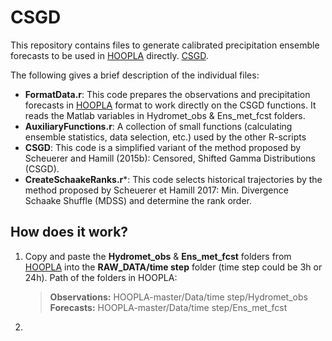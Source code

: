 # CSGD
This repository contains files to generate calibrated precipitation ensemble forecasts to be used in [HOOPLA](https://github.com/AntoineThiboult/HOOPLA) directly. 
[CSGD](https://github.com/mscheuerer/PrecipitationFields).

The following gives a brief description of the individual files: 

* **FormatData.r**: This code prepares the observations and precipitation forecasts in [HOOPLA](https://github.com/AntoineThiboult/HOOPLA) format to work directly on the CSGD functions. It reads the Matlab variables in Hydromet_obs & Ens_met_fcst folders. 
* **AuxiliaryFunctions.r**: A collection of small functions (calculating ensemble statistics, data selection, etc.) used by the other R-scripts
* **CSGD**: This code is a simplified variant of the method proposed by Scheuerer and Hamill (2015b): Censored, Shifted Gamma Distributions (CSGD).  
* **CreateSchaakeRanks.r***: This code selects historical trajectories by the method proposed by Scheuerer et Hamill 2017: Min. Divergence Schaake Shuffle (MDSS) and determine the rank order.


## How does it work?

1. Copy and paste the **Hydromet_obs** & **Ens_met_fcst** folders from [HOOPLA](https://github.com/AntoineThiboult/HOOPLA) into the **RAW_DATA/time step** folder (time step could be 3h or 24h). Path of the folders in HOOPLA:
    >  **Observations:** HOOPLA-master/Data/time step/Hydromet_obs
    >  **Forecasts:** HOOPLA-master/Data/time step/Ens_met_fcst 
3.  

